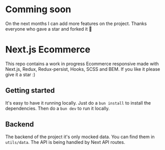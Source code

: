 # Comming soon

On the next months I can add more features on the project.
Thanks everyone who gave a star and forked it 🫶

# Next.js Ecommerce

This repo contains a work in progress Ecommerce responsive made with Next.js, Redux, Redux-persist, Hooks, SCSS and BEM. If you like it please give it a star :)

## Getting started

It's easy to have it running locally.
Just do a `bun install` to install the dependencies.
Then do a `bun dev` to run it locally.

## Backend

The backend of the project it's only mocked data. You can find them in `utils/data`.
The API is being handled by Next API routes.
